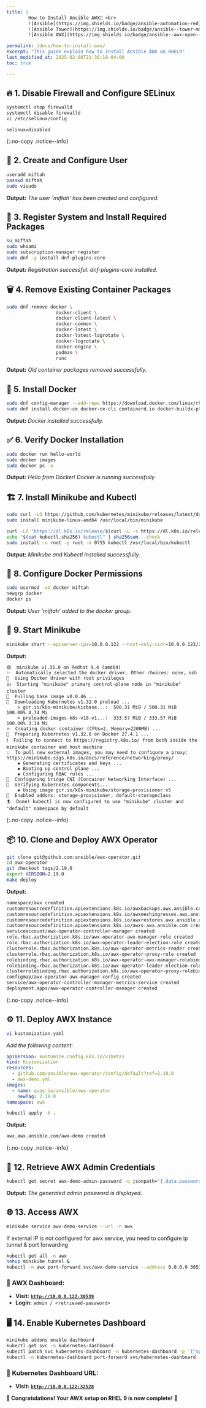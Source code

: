 ```yaml
---
title: | 
        How to Install Ansible AWX🚀 <br>
        ![Ansible](https://img.shields.io/badge/ansible-automation-red)
        ![Ansible Tower](https://img.shields.io/badge/ansible--tower-management--ui-blue)
        ![Ansible AWX](https://img.shields.io/badge/ansible--awx-open--source--ui-green)

permalink: /docs/how-to-install-awx/
excerpt: "This guide explain how to Install Ansible AWX on RHEL9"
last_modified_at: 2025-02-08T21:36:18-04:00
toc: true

---
```


## 🔥 1. Disable Firewall and Configure SELinux
```bash
systemctl stop firewalld
systemctl disable firewalld
vi /etc/selinux/config
```
```properties
selinux=disabled
```
{:.no-copy .notice--info}

## 👤 2. Create and Configure User
```bash
useradd miftah
passwd miftah
sudo visudo
```
**Output:**
_The user 'miftah' has been created and configured._

## 🔑 3. Register System and Install Required Packages
```bash
su miftah
sudo whoami
sudo subscription-manager register
sudo dnf -y install dnf-plugins-core
```
**Output:**
_Registration successful. dnf-plugins-core installed._

## 🗑️ 4. Remove Existing Container Packages
```bash
sudo dnf remove docker \
                  docker-client \
                  docker-client-latest \
                  docker-common \
                  docker-latest \
                  docker-latest-logrotate \
                  docker-logrotate \
                  docker-engine \
                  podman \
                  runc
```
**Output:**
_Old container packages removed successfully._

## 🐳 5. Install Docker
```bash
sudo dnf config-manager --add-repo https://download.docker.com/linux/rhel/docker-ce.repo
sudo dnf install docker-ce docker-ce-cli containerd.io docker-buildx-plugin docker-compose-plugin
```
**Output:**
_Docker installed successfully._

## ✅ 6. Verify Docker Installation
```bash
sudo docker run hello-world
sudo docker images
sudo docker ps -a
```
**Output:**
_Hello from Docker! Docker is running successfully._

## 🏗️ 7. Install Minikube and Kubectl
```bash
sudo curl -LO https://github.com/kubernetes/minikube/releases/latest/download/minikube-linux-amd64
sudo install minikube-linux-amd64 /usr/local/bin/minikube

curl -LO "https://dl.k8s.io/release/$(curl -L -s https://dl.k8s.io/release/stable.txt)/bin/linux/amd64/kubectl"
echo "$(cat kubectl.sha256) kubectl" | sha256sum --check
sudo install -o root -g root -m 0755 kubectl /usr/local/bin/kubectl
```
**Output:**
_Minikube and Kubectl installed successfully._

## 🔧 8. Configure Docker Permissions
```bash
sudo usermod -aG docker miftah
newgrp docker
docker ps
```
**Output:**
_User 'miftah' added to the docker group._

## 🚀 9. Start Minikube
```bash
minikube start --apiserver-ips=10.0.0.122 --host-only-cidr=10.0.0.122/24
```
**Output:**
```output
😄  minikube v1.35.0 on Redhat 9.4 (amd64)
✨  Automatically selected the docker driver. Other choices: none, ssh
📌  Using Docker driver with root privileges
👍  Starting "minikube" primary control-plane node in "minikube" cluster
🚜  Pulling base image v0.0.46 ...
💾  Downloading Kubernetes v1.32.0 preload ...
    > gcr.io/k8s-minikube/kicbase...:  500.31 MiB / 500.31 MiB  100.00% 4.74 Mi
    > preloaded-images-k8s-v18-v1...:  333.57 MiB / 333.57 MiB  100.00% 3.14 Mi
🔥  Creating docker container (CPUs=2, Memory=2200MB) ...
🐳  Preparing Kubernetes v1.32.0 on Docker 27.4.1 ...
❗  Failing to connect to https://registry.k8s.io/ from both inside the minikube container and host machine
💡  To pull new external images, you may need to configure a proxy: https://minikube.sigs.k8s.io/docs/reference/networking/proxy/
    ▪ Generating certificates and keys ...
    ▪ Booting up control plane ...
    ▪ Configuring RBAC rules ...
🔗  Configuring bridge CNI (Container Networking Interface) ...
🔎  Verifying Kubernetes components...
    ▪ Using image gcr.io/k8s-minikube/storage-provisioner:v5
🌟  Enabled addons: storage-provisioner, default-storageclass
🏄  Done! kubectl is now configured to use "minikube" cluster and "default" namespace by default
```
{:.no-copy .notice--info}

## 📦 10. Clone and Deploy AWX Operator
```bash
git clone git@github.com:ansible/awx-operator.git
cd awx-operator
git checkout tags/2.19.0
export VERSION=2.19.0
make deploy
```
**Output:**
```txt
namespace/awx created
customresourcedefinition.apiextensions.k8s.io/awxbackups.awx.ansible.com created
customresourcedefinition.apiextensions.k8s.io/awxmeshingresses.awx.ansible.com created
customresourcedefinition.apiextensions.k8s.io/awxrestores.awx.ansible.com created
customresourcedefinition.apiextensions.k8s.io/awxs.awx.ansible.com created
serviceaccount/awx-operator-controller-manager created
role.rbac.authorization.k8s.io/awx-operator-awx-manager-role created
role.rbac.authorization.k8s.io/awx-operator-leader-election-role created
clusterrole.rbac.authorization.k8s.io/awx-operator-metrics-reader created
clusterrole.rbac.authorization.k8s.io/awx-operator-proxy-role created
rolebinding.rbac.authorization.k8s.io/awx-operator-awx-manager-rolebinding created
rolebinding.rbac.authorization.k8s.io/awx-operator-leader-election-rolebinding created
clusterrolebinding.rbac.authorization.k8s.io/awx-operator-proxy-rolebinding created
configmap/awx-operator-awx-manager-config created
service/awx-operator-controller-manager-metrics-service created
deployment.apps/awx-operator-controller-manager created
```
{:.no-copy .notice--info}

## ⚙️ 11. Deploy AWX Instance
```bash
vi kustomization.yaml
```
_Add the following content:_
```yaml
apiVersion: kustomize.config.k8s.io/v1beta1
kind: Kustomization
resources:
  - github.com/ansible/awx-operator/config/default?ref=2.19.0
  - awx-demo.yml
images:
  - name: quay.io/ansible/awx-operator
    newTag: 2.19.0
namespace: awx
```

```bash
kubectl apply -k .
```
**Output:**
```txt
awx.awx.ansible.com/awx-demo created
```
{:.no-copy .notice--info}

## 🔑 12. Retrieve AWX Admin Credentials
```bash
kubectl get secret awx-demo-admin-password -o jsonpath="{.data.password}" --namespace=awx | base64 --decode
```
**Output:**
_The generated admin password is displayed._

## 🌐 13. Access AWX
```bash
minikube service awx-demo-service --url -n awx
```
If external IP is not configured for awx service, you need to configure ip tunnel & port forwarding
```bash
kubectl get all -n awx
nohup minikube tunnel &
kubectl -n awx port-forward svc/awx-demo-service --address 0.0.0.0 30539:80 &> /dev/null &
```

### 🔗 AWX Dashboard:
- **Visit:** [**`http://10.0.0.122:30539`**](http://10.0.0.122:30539)
- **Login:** `admin / <retrieved-password>`

## 🖥️ 14. Enable Kubernetes Dashboard
```bash
minikube addons enable dashboard
kubectl get svc -n kubernetes-dashboard
kubectl patch svc kubernetes-dashboard -n kubernetes-dashboard -p '{"spec":{"type":"NodePort"}}'
kubectl -n kubernetes-dashboard port-forward svc/kubernetes-dashboard --address 0.0.0.0 32528:80 &> /dev/null &
```
### 🔗 Kubernetes Dashboard URL:
- **Visit:** [**`http://10.0.0.122:32528`**](http://10.0.0.122:32528)

**🎉 Congratulations! Your AWX setup on RHEL 9 is now complete!** 🚀




























<!-- Scroll to Top Button -->
<button onclick="scrollToTop()" id="scrollToTopBtn" title="Go to top">㐃</button>

<style>
  /* Style for the button */
  #scrollToTopBtn {
    display: none; /* Hidden by default */
    position: fixed; /* Fixed/sticky position */
    bottom: 20px; /* Place the button at the bottom of the page */
    right: 20px; /* Place the button 20px from the right */
    z-index: 99; /* Make sure it does not overlap */
    border: none; /* Remove borders */
    outline: none; /* Remove outline */
    background-color: #555; /* Set a background color */
    color: white; /* Text color */
    cursor: pointer; /* Add a mouse pointer on hover */
    padding: 20px; /* Some padding */
    border-radius: 20px; /* Rounded corners */
    font-size: 15px; /* Increase font size */
  }
  #scrollToTopBtn:hover {
    background-color: #111; /* Darker background on hover */
  }
</style>

<script defer>
  // Show the button when scrolling down
  window.onscroll = function() {
    let btn = document.getElementById("scrollToTopBtn");
    if (document.body.scrollTop > 20 || document.documentElement.scrollTop > 20) {
      btn.style.display = "block";
    } else {
      btn.style.display = "none";
    }
  };

  // Scroll to top function
  function scrollToTop() {
    window.scrollTo({ top: 0, behavior: 'smooth' });
  }
</script>